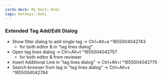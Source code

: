 ```yaml
---
cards-deck: My Deck::Anki
tags: Hotkeys::Anki
---
```






### Extended Tag Add/Edit Dialog
- Show filter dialog to add single tag → Ctrl+Alt+e ^1655004042743
	- for both editor & in "tag lines dialog"
- Open tag lines dialog → Ctrl+Alt+t ^1655004042757
	- for both editor & from reviewer
- Insert Additional Line in "tag lines dialog" → Ctrl+Alt+l ^1655004042770
- Search browser from tag in "tag lines dialog" → Ctrl+Alt+s ^1655004042784

